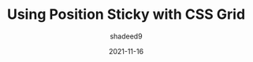 ---
author: shadeed9
date: 2021-11-16
permalink: false
tags:
  - css
  - layout
target_url: https://ishadeed.com/article/position-sticky-css-grid/
title: Using Position Sticky with CSS Grid
---
